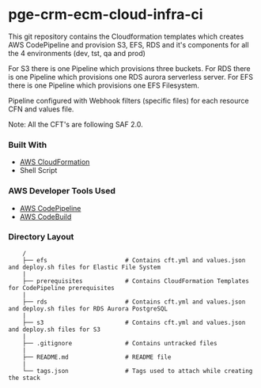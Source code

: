 # pge-crm-ecm-cloud-infra-ci

This git repository contains the Cloudformation templates which creates AWS CodePipeline and provision S3, EFS, RDS and it's components for all the 4 environments (dev, tst, qa and prod)

For S3 there is one Pipeline which provisions three buckets.
For RDS there is one Pipeline which provisions one RDS aurora serverless server.
For EFS there is one Pipeline which provisions one  EFS Filesystem.

Pipeline configured with Webhook filters (specific files) for each resource CFN and values file.

Note: All the CFT's are following SAF 2.0.

### Built With

* [AWS CloudFormation](https://aws.amazon.com/cloudformation/)
* Shell Script

### AWS Developer Tools Used

* [AWS CodePipeline](https://aws.amazon.com/codepipeline/)
* [AWS CodeBuild](https://aws.amazon.com/codebuild/)

### Directory Layout

```
    /
    ├── efs                      # Contains cft.yml and values.json and deploy.sh files for Elastic File System
    |                  
    ├── prerequisites            # Contains CloudFormation Templates for CodePipeline prerequisites
    |                   
    ├── rds                      # Contains cft.yml and values.json and deploy.sh files for RDS Aurora PostgreSQL 
    |                                         
    ├── s3                       # Contains cft.yml and values.json and deploy.sh files for S3
    |                   
    ├── .gitignore               # Contains untracked files
    |                
    ├── README.md                # README file
    |
    └── tags.json                # Tags used to attach while creating the stack
```


